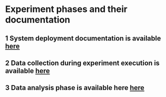 # Experiment phases and their documentation

## 1 System deployment documentation is available [here]()
## 2 Data collection during experiment execution is available [here]()
## 3 Data analysis phase is available here [here]()